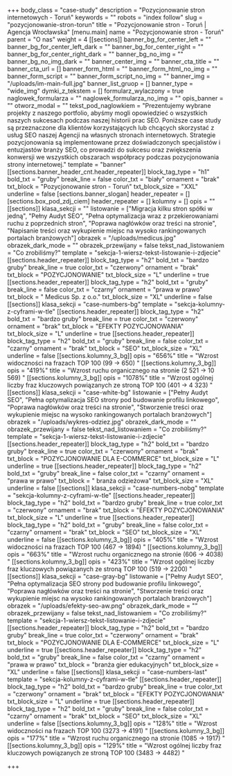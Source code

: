 +++
body_class = "case-study"
description = "Pozycjonowanie stron internetowych - Toruń"
keywords = ""
robots = "index follow"
slug = "pozycjonowanie-stron-torun"
title = "Pozycjonowanie stron - Toruń | Agencja Wrocławska"
[menu.main]
name = "Pozycjonowanie stron - Toruń"
parent = "O nas"
weight = 4
[[sections]]
banner_bg_for_center_left = ""
banner_bg_for_center_left_dark = ""
banner_bg_for_center_right = ""
banner_bg_for_center_right_dark = ""
banner_bg_no_img = ""
banner_bg_no_img_dark = ""
banner_center_img = ""
banner_cta_title = ""
banner_cta_url = []
banner_form_html = ""
banner_form_html_no_img = ""
banner_form_script = ""
banner_form_script_no_img = ""
banner_img = "/uploads/im-main-full.jpg"
banner_list_gruop = []
banner_type = "wide_img"
dymki_z_tekstem = []
formularz_wylaczony = true
naglowek_formularza = ""
naglowek_formularza_no_img = ""
opis_banner = ""
otworz_modal = ""
tekst_pod_naglowkiem = "Prezentujemy wybrane projekty z naszego portfolio, abyśmy mogli opowiedzieć o wszystkich naszych sukcesach podczas naszej historii prac SEO. Poniższe case study są przeznaczone dla klientów korzystających lub chcących skorzystać z usług SEO naszej Agencji na własnych stronach internetowych. Strategie pozycjonowania są implementowane przez doświadczonych specjalistów i entuzjastów branży SEO, co prowadzi do sukcesu oraz zwiększenia konwersji we wszystkich obszarach współpracy podczas pozycjonowania strony internetowej."
template = "banner"
[[sections.banner_header_cnt.header_repeater]]
block_tag_type = "h1"
bold_txt = "gruby"
break_line = false
color_txt = "biały"
ornament = "brak"
txt_block = "Pozycjonowanie stron - Toruń"
txt_block_size = "XXL"
underline = false
[sections.banner_slogan]
header_repeater = []
[sections.box_pod_zdj_ciem]
header_repeater = []
kolumny = []
opis = ""
[[sections]]
klasa_sekcji = ""
listowanie = ["Migracja kilku stron spółki w jedną", "Pełny Audyt SEO", "Pełna optymalizacja wraz z przekierowaniami ruchu z poprzednich stron", "Poprawa nagłówków oraz treści na stronie", "Napisanie treści oraz wykupienie miejsc na wysoko rankingowanych portalach branżowych"]
obrazek = "/uploads/medicus.jpg"
obrazek_dark_mode = ""
obrazek_przewijany = false
tekst_nad_listowaniem = "Co zrobiliśmy?"
template = "sekcja-1-wiersz-tekst-listowanie-i-zdjecie"
[[sections.header_repeater]]
block_tag_type = "h2"
bold_txt = "bardzo gruby"
break_line = true
color_txt = "czerwony"
ornament = "brak"
txt_block = "POZYCJONOWANIE"
txt_block_size = "L"
underline = true
[[sections.header_repeater]]
block_tag_type = "h2"
bold_txt = "gruby"
break_line = false
color_txt = "czarny"
ornament = "prawa w prawo"
txt_block = " Medicus Sp. z o.o."
txt_block_size = "XL"
underline = false
[[sections]]
klasa_sekcji = "case-numbers-bg"
template = "sekcja-kolumny-z-cyframi-w-tle"
[[sections.header_repeater]]
block_tag_type = "h2"
bold_txt = "bardzo gruby"
break_line = true
color_txt = "czerwony"
ornament = "brak"
txt_block = "EFEKTY POZYCJONOWANIA"
txt_block_size = "L"
underline = true
[[sections.header_repeater]]
block_tag_type = "h2"
bold_txt = "gruby"
break_line = false
color_txt = "czarny"
ornament = "brak"
txt_block = "SEO"
txt_block_size = "XL"
underline = false
[[sections.kolumny_3_bg]]
opis = "656%"
title = "Wzrost widoczności na frazach TOP 100 (99 -> 650) "
[[sections.kolumny_3_bg]]
opis = "419%"
title = "Wzrost ruchu organicznego na stronie (2 521 -> 10 569) "
[[sections.kolumny_3_bg]]
opis = "1078%"
title = "Wzrost ogólnej liczby fraz kluczowych powiązanych ze stroną TOP 100 (401 -> 4 323) "
[[sections]]
klasa_sekcji = "case-white-bg"
listowanie = ["Pełny Audyt SEO", "Pełna optymalizacja SEO strony pod budowanie profilu linkowego", "Poprawa nagłówków oraz treści na stronie", "Stworzenie treści oraz wykupienie miejsc na wysoko rankingowanych portalach branżowych"]
obrazek = "/uploads/wykres-odziez.jpg"
obrazek_dark_mode = ""
obrazek_przewijany = false
tekst_nad_listowaniem = "Co zrobiliśmy?"
template = "sekcja-1-wiersz-tekst-listowanie-i-zdjecie"
[[sections.header_repeater]]
block_tag_type = "h2"
bold_txt = "bardzo gruby"
break_line = true
color_txt = "czerwony"
ornament = "brak"
txt_block = "POZYCJONOWANIE DLA E-COMMERCE"
txt_block_size = "L"
underline = true
[[sections.header_repeater]]
block_tag_type = "h2"
bold_txt = "gruby"
break_line = false
color_txt = "czarny"
ornament = "prawa w prawo"
txt_block = " branża odzieżowa"
txt_block_size = "XL"
underline = false
[[sections]]
klasa_sekcji = "case-numbers-nobg"
template = "sekcja-kolumny-z-cyframi-w-tle"
[[sections.header_repeater]]
block_tag_type = "h2"
bold_txt = "bardzo gruby"
break_line = true
color_txt = "czerwony"
ornament = "brak"
txt_block = "EFEKTY POZYCJONOWANIA"
txt_block_size = "L"
underline = true
[[sections.header_repeater]]
block_tag_type = "h2"
bold_txt = "gruby"
break_line = false
color_txt = "czarny"
ornament = "brak"
txt_block = "SEO"
txt_block_size = "XL"
underline = false
[[sections.kolumny_3_bg]]
opis = "405%"
title = "Wzrost widoczności na frazach TOP 100 (467 -> 1894) "
[[sections.kolumny_3_bg]]
opis = "663%"
title = "Wzrost ruchu organicznego na stronie (606 -> 4038)  "
[[sections.kolumny_3_bg]]
opis = "423%"
title = "Wzrost ogólnej liczby fraz kluczowych powiązanych ze stroną TOP 100 (519 -> 2200)  "
[[sections]]
klasa_sekcji = "case-gray-bg"
listowanie = ["Pełny Audyt SEO", "Pełna optymalizacja SEO strony pod budowanie profilu linkowego", "Poprawa nagłówków oraz treści na stronie", "Stworzenie treści oraz wykupienie miejsc na wysoko rankingowanych portalach branżowych"]
obrazek = "/uploads/efekty-seo-aw.png"
obrazek_dark_mode = ""
obrazek_przewijany = false
tekst_nad_listowaniem = "Co zrobiliśmy?"
template = "sekcja-1-wiersz-tekst-listowanie-i-zdjecie"
[[sections.header_repeater]]
block_tag_type = "h2"
bold_txt = "bardzo gruby"
break_line = true
color_txt = "czerwony"
ornament = "brak"
txt_block = "POZYCJONOWANIE DLA E-COMMERCE"
txt_block_size = "L"
underline = true
[[sections.header_repeater]]
block_tag_type = "h2"
bold_txt = "gruby"
break_line = false
color_txt = "czarny"
ornament = "prawa w prawo"
txt_block = "branża gier edukacyjnych"
txt_block_size = "XL"
underline = false
[[sections]]
klasa_sekcji = "case-numbers-last"
template = "sekcja-kolumny-z-cyframi-w-tle"
[[sections.header_repeater]]
block_tag_type = "h2"
bold_txt = "bardzo gruby"
break_line = true
color_txt = "czerwony"
ornament = "brak"
txt_block = "EFEKTY POZYCJONOWANIA"
txt_block_size = "L"
underline = true
[[sections.header_repeater]]
block_tag_type = "h2"
bold_txt = "gruby"
break_line = false
color_txt = "czarny"
ornament = "brak"
txt_block = "SEO"
txt_block_size = "XL"
underline = false
[[sections.kolumny_3_bg]]
opis = "128%"
title = "Wzrost widoczności na frazach TOP 100 (3273 -> 4191) "
[[sections.kolumny_3_bg]]
opis = "177%"
title = "Wzrost ruchu organicznego na stronie (1085 -> 1917)  "
[[sections.kolumny_3_bg]]
opis = "129%"
title = "Wzrost ogólnej liczby fraz kluczowych powiązanych ze stroną TOP 100 (3483 -> 4482) "

+++
